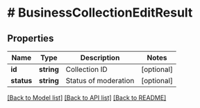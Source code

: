 # # BusinessCollectionEditResult

## Properties

Name | Type | Description | Notes
------------ | ------------- | ------------- | -------------
**id** | **string** | Collection ID | [optional]
**status** | **string** | Status of moderation | [optional]

[[Back to Model list]](../../README.md#models) [[Back to API list]](../../README.md#endpoints) [[Back to README]](../../README.md)
